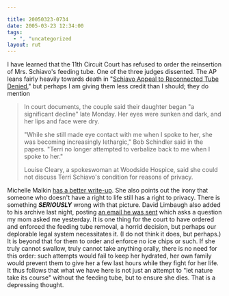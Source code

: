 ```yaml
---

title: 20050323-0734
date: 2005-03-23 12:34:00
tags:
  - ", "uncategorized
layout: rut
---
```


<p> I have learned that the 11th Circuit Court has refused to order
the reinsertion of Mrs. Schiavo's feeding tube.  One of the three
judges dissented.  The AP leans fairly heavily towards death in "<a href="http://apnews.myway.com/article/20050323/D890I7N00.html">Schiavo
Appeal to Reconnected Tube Denied</a>," but perhaps I am giving
them less credit than I should; they do mention

<blockquote>In court documents, the couple said their daughter began
"a significant decline" late Monday. Her eyes were sunken and dark,
and her lips and face were dry.<br  />

"While she still made eye contact with me when I spoke to her,
she was becoming increasingly lethargic," Bob Schindler said in the
papers. "Terri no longer attempted to verbalize back to me when I
spoke to her."<br  />

Louise Cleary, a spokeswoman at Woodside Hospice, said she
could not discuss Terri Schiavo's condition for reasons of
privacy. </blockquote> </p>

<p>Michelle Malkin <a href="http://michellemalkin.com/archives/001831.htm">has
a better write-up</a>.  She also points out the
irony that someone who doesn't have a right to life
still has a right to privacy.  There is something
<strong><em>SERIOUSLY</em></strong> wrong with that picture.
David Limbaugh also added to his archive last night, posting <a href="http://www.davidlimbaugh.com/mt/archives/2005/03/i_love_this_ema.html">an
email he was sent</a> which asks a question my mom asked me
yesterday.  It is one thing for the court to have ordered and
enforced the feeding tube removal, a horrid decision, but perhaps our
deplorable legal system necessitates it.  (I do not think it does,
but perhaps.)  It is beyond that for them to order and enforce no
ice chips or such.  If she truly cannot swallow, truly cannot take
anything orally, there is no need for this order: such attempts
would fail to keep her hydrated, her own family would prevent
them to give her a few last hours while they fight for her life.
It thus follows that what we have here is not just an attempt to
"let nature take its course" without the feeding tube, but to ensure
she dies.  That is a depressing thought.</p>

